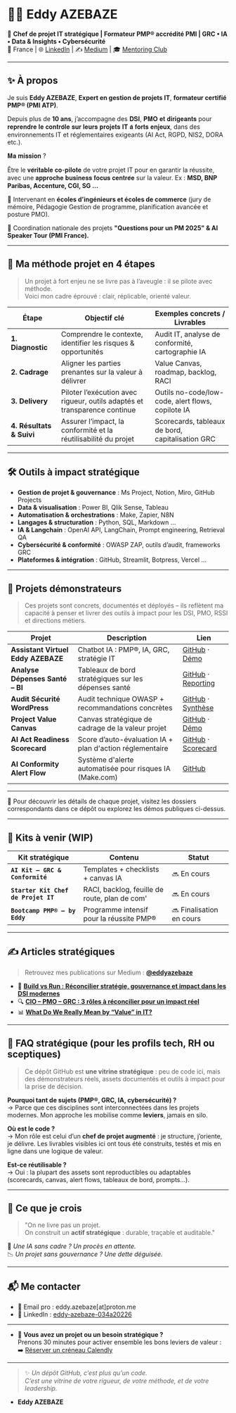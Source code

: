 # 👨‍💻 Eddy AZEBAZE

🎯 **Chef de projet IT stratégique | Formateur PMP® accrédité PMI | GRC • IA • Data & Insights • Cybersécurité**  
📍 France | 🌐 [LinkedIn](https://www.linkedin.com/in/eddy-azebaze-034a20226) | ✍️ [Medium](https://medium.com/@eddyazebaze) | 🎓 [Mentoring Club](https://www.mentoring-club.com/profiles/eddy-azebaze#mentor-profile)

---

## ✨ À propos

Je suis **Eddy AZEBAZE**, **Expert en gestion de projets IT**, **formateur certifié PMP® (PMI ATP)**.

Depuis plus de **10 ans**, j’accompagne des 𝐃𝐒𝐈, 𝐏𝐌𝐎 𝐞𝐭 𝐝𝐢𝐫𝐢𝐠𝐞𝐚𝐧𝐭𝐬 pour 𝐫𝐞𝐩𝐫𝐞𝐧𝐝𝐫𝐞 𝐥𝐞 𝐜𝐨𝐧𝐭𝐫𝐨̂𝐥𝐞 𝐬𝐮𝐫 𝐥𝐞𝐮𝐫𝐬 𝐩𝐫𝐨𝐣𝐞𝐭𝐬 𝐈𝐓 𝐚̀ 𝐟𝐨𝐫𝐭𝐬 𝐞𝐧𝐣𝐞𝐮𝐱, dans des environnements IT et réglementaires exigeants (AI Act, RGPD, NIS2, DORA etc.).  

𝐌𝐚 𝐦𝐢𝐬𝐬𝐢𝐨𝐧 ?

Être le 𝐯𝐞́𝐫𝐢𝐭𝐚𝐛𝐥𝐞 𝐜𝐨-𝐩𝐢𝐥𝐨𝐭𝐞 de votre projet IT pour en garantir la réussite, avec une 𝐚𝐩𝐩𝐫𝐨𝐜𝐡𝐞 𝐛𝐮𝐬𝐢𝐧𝐞𝐬𝐬 𝐟𝐨𝐜𝐮𝐬 𝐜𝐞𝐧𝐭𝐫𝐞́𝐞 sur la valeur.
  Ex : **MSD, BNP Paribas, Accenture, CGI, SG ...**

🎤 Intervenant en **écoles d’ingénieurs et écoles de commerce** (jury de mémoire, Pédagogie Gestion de programme, planification avancée et posture PMO).  

🎯 Coordination nationale des projets **"Questions pour un PM 2025" & AI Speaker Tour (PMI France).**

---

## 🧭 Ma méthode projet en 4 étapes

> Un projet à fort enjeu ne se livre pas à l’aveugle : il se pilote avec méthode.  
Voici mon cadre éprouvé : clair, réplicable, orienté valeur.

| Étape                     | Objectif clé                                                              | Exemples concrets / Livrables                       |
|--------------------------|---------------------------------------------------------------------------|----------------------------------------------------|
| **1. Diagnostic**         | Comprendre le contexte, identifier les risques & opportunités             | Audit IT, analyse de conformité, cartographie IA   |
| **2. Cadrage**            | Aligner les parties prenantes sur la valeur à délivrer                   | Value Canvas, roadmap, backlog, RACI               |
| **3. Delivery**           | Piloter l’exécution avec rigueur, outils adaptés et transparence continue | Outils no-code/low-code, alert flows, copilote IA  |
| **4. Résultats & Suivi**  | Assurer l’impact, la conformité et la réutilisabilité du projet           | Scorecards, tableaux de bord, capitalisation GRC   |

---

## 🛠️ Outils à impact stratégique

- **Gestion de projet & gouvernance** : Ms Project, Notion, Miro, GitHub Projects  
- **Data & visualisation** : Power BI, Qlik Sense, Tableau  
- **Automatisation & orchestrations** : Make, Zapier, N8N  
- **Langages & structuration** : Python, SQL, Markdown ... 
- **IA & Langchain** : OpenAI API, LangChain, Prompt engineering, Retrieval QA  
- **Cybersécurité & conformité** : OWASP ZAP, outils d’audit, frameworks GRC  
- **Plateformes & intégration** : GitHub, Streamlit, Botpress, Vercel ...

---

## 📌 Projets démonstrateurs

> Ces projets sont concrets, documentés et déployés – ils reflètent ma capacité à penser et livrer des outils à impact pour les DSI, PMO, RSSI et directions métiers.

| Projet                             | Description                                                          | Lien                                                   |
|------------------------------------|----------------------------------------------------------------------|---------------------------------------------------------|
| **Assistant Virtuel Eddy AZEBAZE** | Chatbot IA : PMP®, IA, GRC, stratégie IT                             | [GitHub](https://github.com/Eddyazebaze/portfolio-projets/tree/main/01-chatbot-assistant-eddy) · [Démo](https://cdn.botpress.cloud/webchat/v3.1/shareable.html?configUrl=https://files.bpcontent.cloud/2025/07/27/01/20250727010732-RSM5BWL1.json) |
| **Analyse Dépenses Santé – BI**    | Tableaux de bord stratégiques sur les dépenses santé                 | [GitHub](https://github.com/Eddyazebaze/portfolio-projets/tree/main/06-analytics-sante-bi) · [Reporting](https://app.powerbi.com/links/...) |
| **Audit Sécurité WordPress**       | Audit technique OWASP + recommandations concrètes                    | [GitHub](https://github.com/Eddyazebaze/portfolio-projets/tree/main/04-audit-securite-wordpress) · [Synthèse](https://cybersecurite50.wordpress.com) |
| **Project Value Canvas**           | Canvas stratégique de cadrage de la valeur projet                    | [GitHub](https://github.com/Eddyazebaze/portfolio-projets/tree/main/05-project-value-canvas) · [Démo](https://project-value-canvas.vercel.app/) |
| **AI Act Readiness Scorecard**     | Score d’auto-évaluation IA + plan d'action réglementaire             | [GitHub](https://github.com/Eddyazebaze/portfolio-projets/tree/main/02-ai-act-readiness-scorecard) · [Scorecard](https://ai-act-score.vercel.app) |
| **AI Conformity Alert Flow**       | Système d'alerte automatisée pour risques IA (Make.com)              | [GitHub](https://github.com/Eddyazebaze/portfolio-projets/tree/main/03-ai-conformity-alert-flow) |

---

🔗 Pour découvrir les détails de chaque projet, visitez les dossiers correspondants dans ce dépôt ou explorez les démos publiques ci-dessus.

---

## 🧩 Kits à venir (WIP)

| Kit stratégique | Contenu | Statut |
|------------------|---------|--------|
| **`AI Kit – GRC & Conformité`** | Templates + checklists + canvas IA | 🔜 En cours |
| **`Starter Kit Chef de Projet IT`** | RACI, backlog, feuille de route, plan de com' | 🔜 En cours |
| **`Bootcamp PMP® – by Eddy`** | Programme intensif pour la réussite PMP® | 🔜 Finalisation en cours |

---

## ✍️ Articles stratégiques

> Retrouvez mes publications sur Medium : **[@eddyazebaze](https://medium.com/@eddyazebaze)**

- 🧠 **[Build vs Run : Réconcilier stratégie, gouvernance et impact dans les DSI modernes](https://medium.com/@eddyazebaze/build-vs-run-réconcilier-stratégie-gouvernance-et-impact-dans-les-dsi-modernes-9cb55740f9a4)**
- 🔍 **[CIO – PMO – GRC : 3 rôles à réconcilier pour un impact réel](https://medium.com/@eddyazebaze/cio-pmo-grc-3-rôles-à-réconcilier-pour-un-impact-réel-e4d3b34a2a3b)**
- 📊 **[What Do We Really Mean by “Value” in IT?](https://medium.com/@eddyazebaze/what-do-we-really-mean-by-value-in-it-321b7f04e4f4)**

---

## 💬 FAQ stratégique (pour les profils tech, RH ou sceptiques)

> Ce dépôt GitHub est **une vitrine stratégique** : peu de code ici, mais des démonstrateurs réels, assets documentés et outils à impact pour la prise de décision.

**Pourquoi tant de sujets (PMP®, GRC, IA, cybersécurité) ?**  
  → Parce que ces disciplines sont interconnectées dans les projets modernes. Mon approche les mobilise comme **leviers**, jamais en silo.

**Où est le code ?**  
  → Mon rôle est celui d’un **chef de projet augmenté** : je structure, j’oriente, je délivre. Les livrables visibles ici ont tous été construits, testés et mis en ligne dans une logique de valeur.

**Est-ce réutilisable ?**  
  → Oui : la plupart des assets sont reproductibles ou adaptables (scorecards, canvas, alert flows, tableaux de bord, prompts…).

---

## 🧠 Ce que je crois

> "On ne livre pas un projet.  
> On construit un **actif stratégique** : durable, traçable et auditable."

🚨 *Une IA sans cadre ? Un procès en attente.*  
📉 *Un projet sans gouvernance ? Une dette déguisée.*

---

## 📬 Me contacter

- 📧 Email pro : eddy.azebaze[at]proton.me  
- 🔗 LinkedIn : [eddy-azebaze-034a20226](https://www.linkedin.com/in/eddy-azebaze-034a20226)  

---

- 📅 **Vous avez un projet ou un besoin stratégique ?**  
Prenons 30 minutes pour activer ensemble les bons leviers de valeur :  ➡️ [Réserver un créneau Calendly](https://calendly.com/eddy-azebaze-proton?utm_source=github&utm_medium=readme&utm_campaign=prise-de-contact)

---

> ✨ *Un dépôt GitHub, c’est plus qu’un code.  
C’est une vitrine de votre rigueur, de votre méthode, et de votre leadership.*  
- **Eddy AZEBAZE**
